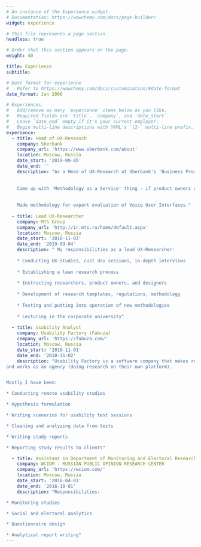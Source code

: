 ```yaml
---
# An instance of the Experience widget.
# Documentation: https://wowchemy.com/docs/page-builder/
widget: experience

# This file represents a page section.
headless: true

# Order that this section appears on the page.
weight: 40

title: Experience
subtitle:

# Date format for experience
#   Refer to https://wowchemy.com/docs/customization/#date-format
date_format: Jan 2006

# Experiences.
#   Add/remove as many `experience` items below as you like.
#   Required fields are `title`, `company`, and `date_start`.
#   Leave `date_end` empty if it's your current employer.
#   Begin multi-line descriptions with YAML's `|2-` multi-line prefix.
experience:
  - title: Head of UX-Reseasch
    company: Sberbank
    company_url: 'https://www.sberbank.com/about'
    location: Moscow, Russia
    date_start: '2019-09-05'
    date_end: ''
    description: "As a Head of UX-Research at Sberbank's 'Business Products' cluster, I am doing the research of b2b products (mostly Cust Dev, Design Thinking, in-person & remote UX Testing, sometimes ethnography or diary studies) Part of my responsibilities is coordination of research process (speaking with internal customers, consulting and couching other researchers and product owners, organization of knowledge base). 
    
    
    Came up with 'Methodology as a Service' thing - if product owners or designers want to do research by themselves, I help them to find a suitable methodology, and support them in every phase of the study. 
    
    
    Made methodology for expert evaluation of Voice User Interfaces."
        
  - title: Lead UX-Researcher
    company: MTS Group
    company_url: 'http://ir.mts.ru/home/default.aspx'
    location: Moscow, Russia
    date_start: '2018-11-03'
    date_end: '2019-09-04'
    description: " My responsibilities as a lead UX-Researcher:
    
    * Conducting UX-studies, cust dev sessions, in-depth interviews
    
    * Establishing a lean research process
    
    * Instructing researchers, product owners, and designers
    
    * Development of research templates, regulations, methodology
    
    * Testing and putting into operation of new methodologies
    
    * Lecturing in the corporate university"
    
  - title: Usability Analyst
    company: Usability Factory (Fabuza)
    company_url: 'https://fabuza.com/'
    location: Moscow, Russia
    date_start: '2016-11-01'
    date_end: '2018-11-02'
    description: "Usability Factory is a software company that makes remote usability test software
and works as an agency (doing research on their own platform).


Mostly I have been:

* Conducting remote usability studies

* Hypothesis formulation

* Writing scenarios for usability test sessions

* Cleaning and analyzing data from tests

* Writing study reports

* Reporting study results to clients"

  - title: Assistant in Department of Monitoring and Electoral Research
    company: WCIOM - RUSSIAN PUBLIC OPINION RESEARCH CENTER
    company_url: 'https://wciom.com/'
    location: Moscow, Russia
    date_start: '2016-04-01'
    date_end: '2016-10-01'
    description: "Responsibilities:

* Monitoring studies

* Social and electoral analytics

* Questionnaire design

* Analytical report writing"
---
```

